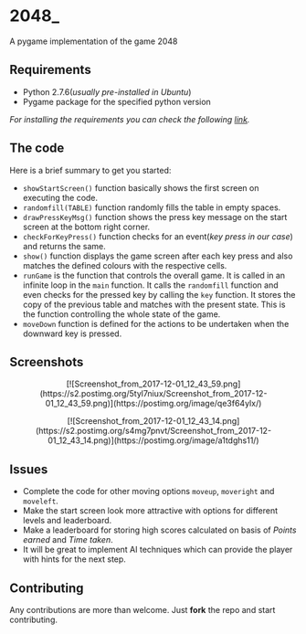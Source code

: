 # 2048_
A pygame implementation of the game 2048

## Requirements

* Python 2.7.6(*usually pre-installed in Ubuntu*)
* Pygame package for the specified python version

*For installing the requirements you can check the following [link](https://inventwithpython.com/pygame/chapter1.html).*

## The code

Here is a brief summary to get you started:

* `showStartScreen()` function basically shows the first screen on executing the code. 
* `randomfill(TABLE)` function randomly fills the table in empty spaces.
* `drawPressKeyMsg()` function shows the press key message on the start screen at the bottom right corner.
* `checkForKeyPress()` function checks for an event(*key press in our case*) and returns the same.
* `show()` function displays the game screen after each key press and also matches the defined colours with the respective cells.
* `runGame` is the function that controls the overall game. It is called in an infinite loop in the `main` function. It calls the `randomfill` function and even checks for the pressed key by calling the `key` function. It stores the copy of the previous table and matches with the present state. This is the function controlling the whole state of the game.
* `moveDown` function is defined for the actions to be undertaken when the downward key is pressed.

## Screenshots

<p align="center">
[![Screenshot_from_2017-12-01_12_43_59.png](https://s2.postimg.org/5tyl7niux/Screenshot_from_2017-12-01_12_43_59.png)](https://postimg.org/image/qe3f64ylx/)
</p>

<p align="center">
[![Screenshot_from_2017-12-01_12_43_14.png](https://s2.postimg.org/s4mg7pnvt/Screenshot_from_2017-12-01_12_43_14.png)](https://postimg.org/image/a1tdghs11/)
</p>

## Issues

* Complete the code for other moving options `moveup`, `moveright` and `moveleft`. 
* Make the start screen look more attractive with options for different levels and leaderboard.
* Make a leaderboard for storing high scores calculated on basis of *Points earned* and *Time taken*.
* It will be great to implement AI techniques which can provide the player with hints for the next step.

## Contributing

Any contributions are more than welcome. Just **fork** the repo and start contributing. 



